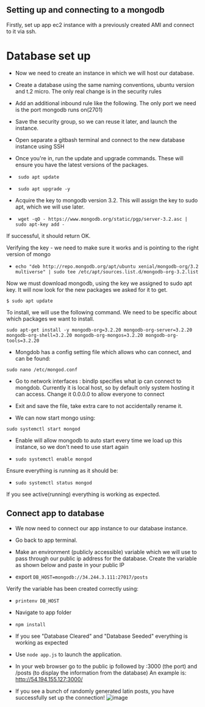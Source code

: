 ## Setting up and connecting to a mongodb ##
Firstly, set up app ec2 instance with a previously created AMI and connect to it via ssh.

# Database set up
- Now we need to create an instance in which we will host our database.

- Create a database using the same naming conventions, ubuntu version and t.2 micro. The only real change is in the security rules

- Add an additional inbound rule like the following. The only port we need is the port mongodb runs on(2701)

- Save the security group, so we can reuse it later, and launch the instance.

- Open separate a gitbash terminal and connect to the new database instance using SSH

- Once you're in, run the update and upgrade commands. These will ensure you have the latest versions of the packages.

- ` sudo apt update` 

- ` sudo apt upgrade -y` 

- Acquire the key to mongodb version 3.2. This will assign the key to sudo apt, which we will use later.

- ` wget -qO - https://www.mongodb.org/static/pgp/server-3.2.asc | sudo apt-key add -` 

If successful, it should return OK.

Verifying the key - we need to make sure it works and is pointing to the right version of mongo

- `echo "deb http://repo.mongodb.org/apt/ubuntu xenial/mongodb-org/3.2 multiverse" | sudo tee /etc/apt/sources.list.d/mongodb-org-3.2.list`

Now we must download mongodb, using the key we assigned to sudo apt key. It will now look for the new packages we asked for it to get.

`$ sudo apt update` 

To install, we will use the following command. We need to be specific about which packages we want to install.

`sudo apt-get install -y mongodb-org=3.2.20 mongodb-org-server=3.2.20 mongodb-org-shell=3.2.20 mongodb-org-mongos=3.2.20 mongodb-org-tools=3.2.20`

- Mongdob has a config setting file which allows who can connect, and can be found:

`sudo nano /etc/mongod.conf` 

- Go to network interfaces : bindIp specifies what ip can connect to mongdob. Currently it is local host, so by default only system hosting it can access. Change it 0.0.0.0 to allow everyone to connect
- Exit and save the file, take extra care to not accidentally rename it.

- We can now start mongo using:

`sudo systemctl start mongod` 

- Enable will allow mongodb to auto start every time we load up this instance, so we don't need to use start again

- `sudo systemctl enable mongod` 

Ensure everything is running as it should be:

- `sudo systemctl status mongod`

If you see active(running) everything is working as expected.

## Connect app to database
- We now need to connect our app instance to our database instance.

- Go back to app terminal.

- Make an environment (publicly accessible) variable which we will use to pass through our public ip address for the database. Create the variable as shown below and paste in your public IP

- export `DB_HOST=mongodb://34.244.3.111:27017/posts `

Verify the variable has been created correctly using:

- `printenv DB_HOST` 

- Navigate to app folder

- `npm install`

- If you see "Database Cleared" and "Database Seeded" everything is working as expected



- Use `node app.js` to launch the application.

- In your web browser go to the public ip followed by :3000 (the port) and /posts (to display the information from the database) An example is: http://54.194.155.127:3000/

- If you see a bunch of randomly generated latin posts, you have successfully set up the connection!
![image](https://github.com/Boluti/AWS_and_Cloud_Computing/assets/145682024/1994e312-e9f8-4936-910c-6acf5aea2da4)
